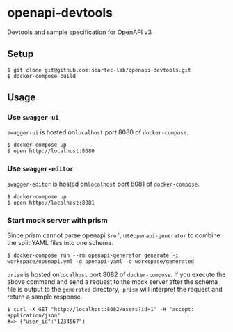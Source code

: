 # openapi-devtools
Devtools and sample specification for OpenAPI v3

## Setup

```
$ git clone git@github.com:soartec-lab/openapi-devtools.git
$ docker-compose build
```

## Usage

### Use `swagger-ui`

`swagger-ui` is hosted on`localhost` port 8080 of `docker-compose`.

```
$ docker-compose up
$ open http://localhost:8080
```

### Use `swagger-editor`

`swagger-editor` is hosted on`localhost` port 8081 of `docker-compose`.

```
$ docker-compose up
$ open http://localhost:8081
```

### Start mock server with prism

Since prism cannot parse openapi `$ref`, use`openapi-generator` to combine the split YAML files into one schema.

```
$ docker-compose run --rm openapi-generator generate -i workspace/openapi.yml -g openapi-yaml -o workspace/generated
```

`prism` is hosted on`localhost` port 8082 of `docker-compose`.
If you execute the above command and send a request to the mock server after the schema file is output to the `generated` directory,` prism` will interpret the request and return a sample response.

```
$ curl -X GET "http://localhost:8082/users?id=1" -H "accept: application/json"
#=> {"user_id":"1234567"}
```